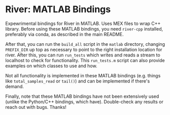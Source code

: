 # River: MATLAB Bindings

Expewrimental bindings for River in MATLAB. Uses MEX files to wrap C++ library. Before using these MATLAB bindings, you need `river-cpp` installed, preferably via conda, as described in the main README.

After that, you can run the `build_all` script in the `matlab` directory, changing `PREFIX_DIR` up top as necessary to point to the right installation location for river. After this, you can run `run_tests` which writes and reads a stream to localhost to check for functionality. This `run_tests.m` script can also provide examples on which classes to use and how.

Not all functionality is implemented in these MATLAB bindings (e.g. things like `total_samples_read` or `tail()`) and can be implemented if there's demand.

Finally, note that these MATLAB bindings have not been extensively used (unlike the Python/C++ bindings, which have). Double-check any results or reach out with bugs. Thanks!
